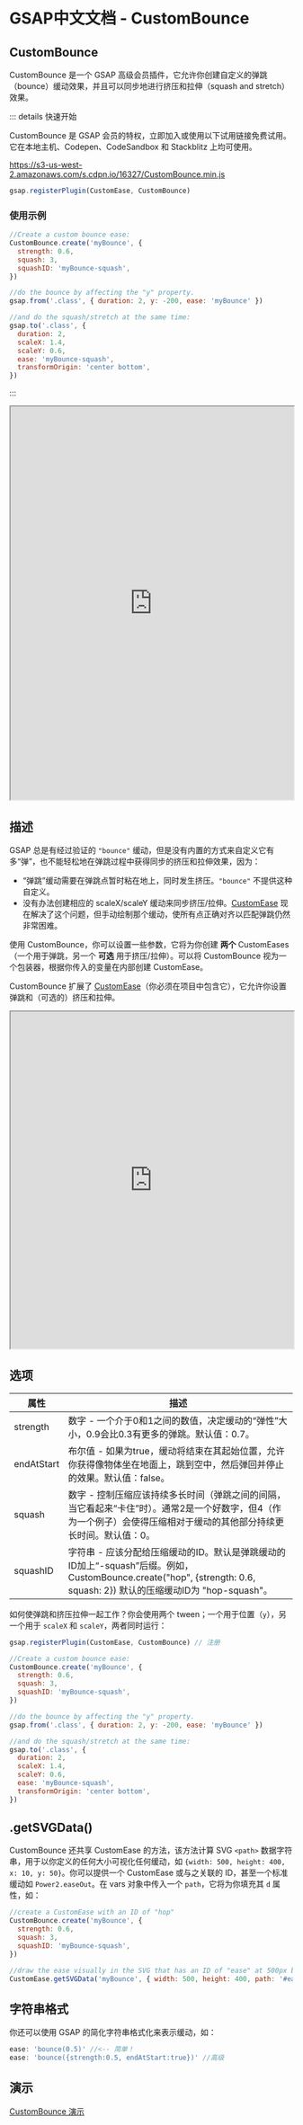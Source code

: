 # GSAP中文文档 - CustomBounce

## CustomBounce <Badge text="会员特权"/>

CustomBounce 是一个 GSAP 高级会员插件，它允许你创建自定义的弹跳（bounce）缓动效果，并且可以同步地进行挤压和拉伸（squash and stretch）效果。

::: details 快速开始

CustomBounce 是 GSAP 会员的特权，立即加入或使用以下试用链接免费试用。它在本地主机、Codepen、CodeSandbox 和 Stackblitz 上均可使用。

https://s3-us-west-2.amazonaws.com/s.cdpn.io/16327/CustomBounce.min.js

```javascript
gsap.registerPlugin(CustomEase, CustomBounce)
```

### 使用示例

```javascript
//Create a custom bounce ease:
CustomBounce.create('myBounce', {
  strength: 0.6,
  squash: 3,
  squashID: 'myBounce-squash',
})

//do the bounce by affecting the "y" property.
gsap.from('.class', { duration: 2, y: -200, ease: 'myBounce' })

//and do the squash/stretch at the same time:
gsap.to('.class', {
  duration: 2,
  scaleX: 1.4,
  scaleY: 0.6,
  ease: 'myBounce-squash',
  transformOrigin: 'center bottom',
})
```

:::

<iframe src="https://codepen.io/GreenSock/pen/pRowwX" width="100%" height="700px"></iframe>

## 描述

GSAP 总是有经过验证的 `"bounce"` 缓动，但是没有内置的方式来自定义它有多“弹”，也不能轻松地在弹跳过程中获得同步的挤压和拉伸效果，因为：

- “弹跳”缓动需要在弹跳点暂时粘在地上，同时发生挤压。`"bounce"` 不提供这种自定义。
- 没有办法创建相应的 scaleX/scaleY 缓动来同步挤压/拉伸。[CustomEase](/gsap/easing/custom-ease) 现在解决了这个问题，但手动绘制那个缓动，使所有点正确对齐以匹配弹跳仍然非常困难。

使用 CustomBounce，你可以设置一些参数，它将为你创建 **两个** CustomEases（一个用于弹跳，另一个 **可选** 用于挤压/拉伸）。可以将 CustomBounce 视为一个包装器，根据你传入的变量在内部创建 CustomEase。

CustomBounce 扩展了 [CustomEase](/gsap/easing/custom-ease)（你必须在项目中包含它），它允许你设置弹跳和（可选的）挤压和拉伸。

<iframe src="https://youtu.be/iO8J_CiH1fk" width="100%" height="600px"></iframe>

## 选项

| 属性       | 描述                                                                                                                                                                 |
| ---------- | -------------------------------------------------------------------------------------------------------------------------------------------------------------------- |
| strength   | 数字 - 一个介于0和1之间的数值，决定缓动的“弹性”大小，0.9会比0.3有更多的弹跳。默认值：0.7。                                                                           |
| endAtStart | 布尔值 - 如果为true，缓动将结束在其起始位置，允许你获得像物体坐在地面上，跳到空中，然后弹回并停止的效果。默认值：false。                                             |
| squash     | 数字 - 控制压缩应该持续多长时间（弹跳之间的间隔，当它看起来“卡住”时）。通常2是一个好数字，但4（作为一个例子）会使得压缩相对于缓动的其他部分持续更长时间。默认值：0。 |
| squashID   | 字符串 - 应该分配给压缩缓动的ID。默认是弹跳缓动的ID加上“-squash”后缀。例如，CustomBounce.create("hop", {strength: 0.6, squash: 2}) 默认的压缩缓动ID为 "hop-squash"。 |

如何使弹跳和挤压拉伸一起工作？你会使用两个 tween；一个用于位置（`y`），另一个用于 `scaleX` 和 `scaleY`，两者同时运行：

```javascript
gsap.registerPlugin(CustomEase, CustomBounce) // 注册

//Create a custom bounce ease:
CustomBounce.create('myBounce', {
  strength: 0.6,
  squash: 3,
  squashID: 'myBounce-squash',
})

//do the bounce by affecting the "y" property.
gsap.from('.class', { duration: 2, y: -200, ease: 'myBounce' })

//and do the squash/stretch at the same time:
gsap.to('.class', {
  duration: 2,
  scaleX: 1.4,
  scaleY: 0.6,
  ease: 'myBounce-squash',
  transformOrigin: 'center bottom',
})
```

## .getSVGData()

CustomBounce 还共享 CustomEase 的方法，该方法计算 SVG `<path>` 数据字符串，用于以你定义的任何大小可视化任何缓动，如 `{width: 500, height: 400, x: 10, y: 50}`。你可以提供一个 CustomEase 或与之关联的 ID，甚至一个标准缓动如 `Power2.easeOut`。在 vars 对象中传入一个 `path`，它将为你填充其 `d` 属性，如：

```javascript
//create a CustomEase with an ID of "hop"
CustomBounce.create('myBounce', {
  strength: 0.6,
  squash: 3,
  squashID: 'myBounce-squash',
})

//draw the ease visually in the SVG that has an ID of "ease" at 500px by 400px:
CustomEase.getSVGData('myBounce', { width: 500, height: 400, path: '#ease' })
```

## 字符串格式

你还可以使用 GSAP 的简化字符串格式化来表示缓动，如：

```javascript
ease: 'bounce(0.5)' //<-- 简单！
ease: 'bounce({strength:0.5, endAtStart:true})' //高级
```

## 演示

[CustomBounce 演示](https://codepen.io/collection/DqaLzb)

